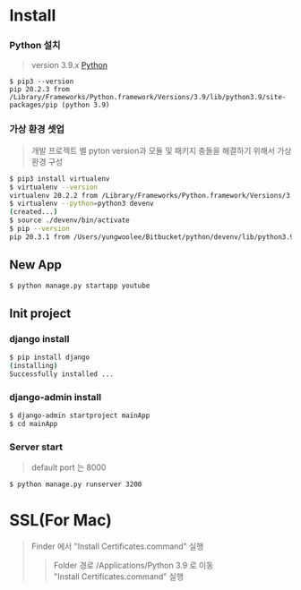 # Install
### Python 설치  
> version 3.9.x [Python](https://www.python.org/downloads/)
```terminal
$ pip3 --version
pip 20.2.3 from /Library/Frameworks/Python.framework/Versions/3.9/lib/python3.9/site-packages/pip (python 3.9)
```
### 가상 환경 셋업
> 개발 프로젝트 별 pyton version과 모듈 및 패키지 충돌을 해결하기 위해서 가상 환경 구성
```zsh
$ pip3 install virtualenv
$ virtualenv --version
virtualenv 20.2.2 from /Library/Frameworks/Python.framework/Versions/3.9/lib/python3.9/site-packages/virtualenv/__init__.py
$ virtualenv --python=python3 devenv
(created...)
$ source ./devenv/bin/activate
$ pip --version
pip 20.3.1 from /Users/yungwoolee/Bitbucket/python/devenv/lib/python3.9/site-packages/pip (python 3.9)
```
## New App
```zsh
$ python manage.py startapp youtube
```
## Init project
### django install
```zsh
$ pip install django
(installing)
Successfully installed ...
```

### django-admin install
```zsh
$ django-admin startproject mainApp
$ cd mainApp
```
### Server start
> default port 는 8000
```zsh
$ python manage.py runserver 3200
```

# SSL(For Mac)
> Finder 에서 "Install Certificates.command" 실행
>> Folder 경로 /Applications/Python 3.9 로 이동  
>> "Install Certificates.command" 실행